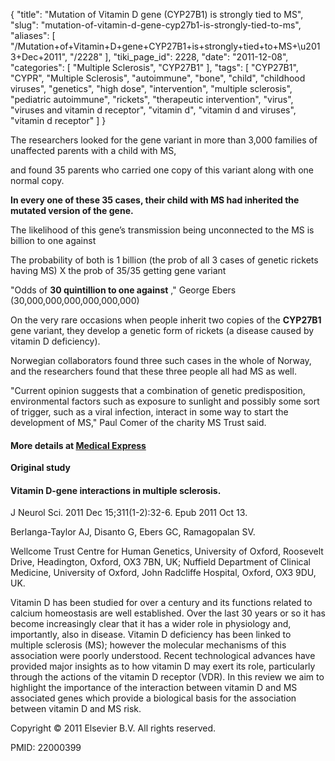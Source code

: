 {
    "title": "Mutation of Vitamin D gene (CYP27B1) is strongly tied to MS",
    "slug": "mutation-of-vitamin-d-gene-cyp27b1-is-strongly-tied-to-ms",
    "aliases": [
        "/Mutation+of+Vitamin+D+gene+CYP27B1+is+strongly+tied+to+MS+\u2013+Dec+2011",
        "/2228"
    ],
    "tiki_page_id": 2228,
    "date": "2011-12-08",
    "categories": [
        "Multiple Sclerosis",
        "CYP27B1"
    ],
    "tags": [
        "CYP27B1",
        "CYPR",
        "Multiple Sclerosis",
        "autoimmune",
        "bone",
        "child",
        "childhood viruses",
        "genetics",
        "high dose",
        "intervention",
        "multiple sclerosis",
        "pediatric autoimmune",
        "rickets",
        "therapeutic intervention",
        "virus",
        "viruses and vitamin d receptor",
        "vitamin d",
        "vitamin d and viruses",
        "vitamin d receptor"
    ]
}


The researchers looked for the gene variant in more than 3,000 families of unaffected parents with a child with MS, 

and found 35 parents who carried one copy of this variant along with one normal copy.

 **In every one of these 35 cases, their child with MS had inherited the mutated version of the gene.** 

The likelihood of this gene’s transmission being unconnected to the MS is billion to one against

The probability of both is 1 billion (the prob of all 3 cases of genetic rickets having MS) X the prob of 35/35 getting gene variant

"Odds of  **30 quintillion to one against** ," George Ebers (30,000,000,000,000,000,000)

On the very rare occasions when people inherit two copies of the  **CYP27B1**  gene variant, they develop a genetic form of rickets (a disease caused by vitamin D deficiency). 

Norwegian collaborators found three such cases in the whole of Norway, and the researchers found that these three people all had MS as well.

"Current opinion suggests that a combination of genetic predisposition, environmental factors such as exposure to sunlight and possibly some sort of trigger, such as a viral infection, interact in some way to start the development of MS," Paul Comer of the charity MS Trust said.

#### More details at [Medical Express](http://medicalxpress.com/news/2011-12-rare-gene-variant-implicates-vitamin.html)

 **Original study** 

#### Vitamin D-gene interactions in multiple sclerosis.

J Neurol Sci. 2011 Dec 15;311(1-2):32-6. Epub 2011 Oct 13.

Berlanga-Taylor AJ, Disanto G, Ebers GC, Ramagopalan SV.

Wellcome Trust Centre for Human Genetics, University of Oxford, Roosevelt Drive, Headington, Oxford, OX3 7BN, UK; Nuffield Department of Clinical Medicine, University of Oxford, John Radcliffe Hospital, Oxford, OX3 9DU, UK.

Vitamin D has been studied for over a century and its functions related to calcium homeostasis are well established. Over the last 30 years or so it has become increasingly clear that it has a wider role in physiology and, importantly, also in disease. Vitamin D deficiency has been linked to multiple sclerosis (MS); however the molecular mechanisms of this association were poorly understood. Recent technological advances have provided major insights as to how vitamin D may exert its role, particularly through the actions of the vitamin D receptor (VDR). In this review we aim to highlight the importance of the interaction between vitamin D and MS associated genes which provide a biological basis for the association between vitamin D and MS risk.

Copyright © 2011 Elsevier B.V. All rights reserved.

PMID:     22000399
